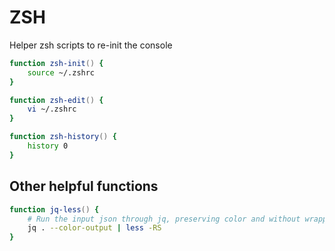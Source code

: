 # ZSH

Helper zsh scripts to re-init the console

```zsh
function zsh-init() {
    source ~/.zshrc
}

function zsh-edit() {
    vi ~/.zshrc
}

function zsh-history() {
    history 0
}
```

## Other helpful functions

```zsh
function jq-less() {
    # Run the input json through jq, preserving color and without wrapping
    jq . --color-output | less -RS
}
```
